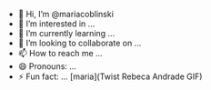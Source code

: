 - 👋 Hi, I’m @mariacoblinski
- 👀 I’m interested in ...
- 🌱 I’m currently learning ...
- 💞️ I’m looking to collaborate on ...
- 📫 How to reach me ...
- 😄 Pronouns: ...
- ⚡ Fun fact: ...
[maria](Twist Rebeca Andrade GIF)
<!---
mariacoblinski/mariacoblinski is a ✨ special ✨ repository because its `README.md` (this file) appears on your GitHub profile.
You can click the Preview link to take a look at your changes.
--->
